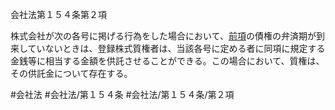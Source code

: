 会社法第１５４条第２項

株式会社が次の各号に掲げる行為をした場合において、[前項](会社法＿＿＿＿第１５４条第１項)の債権の弁済期が到来していないときは、登録株式質権者は、当該各号に定める者に同項に規定する金銭等に相当する金額を供託させることができる。この場合において、質権は、その供託金について存在する。

#会社法
#会社法/第１５４条
#会社法/第１５４条/第２項
